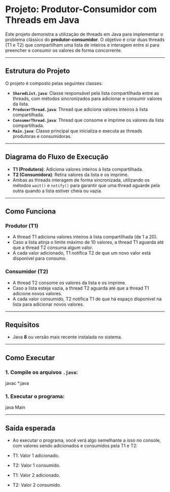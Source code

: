 # Projeto: Produtor-Consumidor com Threads em Java

Este projeto demonstra a utilização de threads em Java para implementar o problema clássico do **produtor-consumidor**. O objetivo é criar duas threads (T1 e T2) que compartilham uma lista de inteiros e interagem entre si para preencher e consumir os valores de forma concorrente.

---

## Estrutura do Projeto

O projeto é composto pelas seguintes classes:

- **`SharedList.java`**: Classe responsável pela lista compartilhada entre as threads, com métodos sincronizados para adicionar e consumir valores da lista.
- **`ProducerThread.java`**: Thread que adiciona valores inteiros à lista compartilhada.
- **`ConsumerThread.java`**: Thread que consome e imprime os valores da lista compartilhada.
- **`Main.java`**: Classe principal que inicializa e executa as threads produtoras e consumidoras.

---

## Diagrama do Fluxo de Execução

- **T1 (Produtora)**: Adiciona valores inteiros à lista compartilhada.
- **T2 (Consumidora)**: Retira valores da lista e os imprime.
- Ambas as threads interagem de forma sincronizada, utilizando os métodos `wait()` e `notify()` para garantir que uma thread aguarde pela outra quando a lista estiver cheia ou vazia.

---

## Como Funciona

### Produtor (T1)
- A thread T1 adiciona valores inteiros à lista compartilhada (de 1 a 20).
- Caso a lista atinja o limite máximo de 10 valores, a thread T1 aguarda até que a thread T2 consuma algum valor.
- A cada valor adicionado, T1 notifica T2 de que um novo valor está disponível para consumo.

### Consumidor (T2)
- A thread T2 consome os valores da lista e os imprime.
- Caso a lista esteja vazia, a thread T2 aguarda até que a thread T1 adicione novos valores.
- A cada valor consumido, T2 notifica T1 de que há espaço disponível na lista para adicionar novos valores.

---

## Requisitos

- Java **8** ou versão mais recente instalada no sistema.

---

## Como Executar

### 1. Compile os arquivos `.java`:
javac *.java

### 1. Executar o programa:
java Main

---

## Saída esperada

- Ao executar o programa, você verá algo semelhante a isso no console, com valores sendo adicionados e consumidos pela T1 e T2:

- T1: Valor 1 adicionado.
- T2: Valor 1 consumido.
- T1: Valor 2 adicionado.
- T2: Valor 2 consumido.

